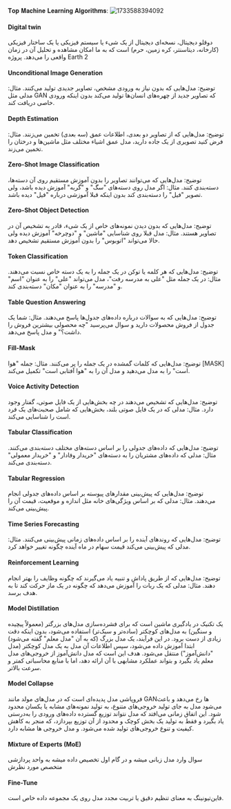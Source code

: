  𝐓𝐨𝐩 𝐌𝐚𝐜𝐡𝐢𝐧𝐞 𝐋𝐞𝐚𝐫𝐧𝐢𝐧𝐠 𝐀𝐥𝐠𝐨𝐫𝐢𝐭𝐡𝐦𝐬:
![1733588394092](https://github.com/user-attachments/assets/6f50b4a7-74b3-49b7-b6b1-d9982cc79b6b)

#### Digital twin
دوقلو دیجیتال، نسخه‌ای دیجیتال از یک شیء یا سیستم فیزیکی یا یک ساختار فیزیکی (کارخانه، دیتاسنتر، کره زمین، حرم) است که به ما امکان مشاهده و تحلیل آن در زمان واقعی را می‌دهد. پروژه Earth 2
#### Unconditional Image Generation
توضیح: مدل‌هایی که بدون نیاز به ورودی مشخص، تصاویر جدیدی تولید می‌کنند.
مثال: مدلی مثل GAN که تصاویر جدید از چهره‌های انسان‌ها تولید می‌کند بدون اینکه ورودی خاصی دریافت کند.
#### Depth Estimation
توضیح: مدل‌هایی که از تصاویر دو بعدی، اطلاعات عمق (سه بعدی) تخمین می‌زنند.
مثال: فرض کنید تصویری از یک جاده دارید، مدل عمق اشیاء مختلف مثل ماشین‌ها و درختان را تخمین می‌زند.
#### Zero-Shot Image Classification
توضیح: مدل‌هایی که می‌توانند تصاویر را بدون آموزش مستقیم روی آن دسته‌ها، دسته‌بندی کنند.
مثال: اگر مدل روی دسته‌های "سگ" و "گربه" آموزش دیده باشد، ولی تصویر "فیل" را دسته‌بندی کند بدون اینکه قبلا آموزشی درباره "فیل" دیده باشد.
#### Zero-Shot Object Detection
توضیح: مدل‌هایی که بدون دیدن نمونه‌های خاص از یک شیء، قادر به تشخیص آن در تصاویر هستند.
مثال: مدل قبلا روی شناسایی "ماشین" و "دوچرخه" آموزش دیده ولی حالا می‌تواند "اتوبوس" را بدون آموزش مستقیم تشخیص دهد.

#### Token Classification
توضیح: مدل‌هایی که هر کلمه یا توکن در یک جمله را به یک دسته خاص نسبت می‌دهند.
مثال: در یک جمله مثل "علی به مدرسه رفت"، مدل می‌تواند "علی" را به عنوان "اسم" و "مدرسه" را به عنوان "مکان" دسته‌بندی کند.
#### Table Question Answering
توضیح: مدل‌هایی که به سوالات درباره داده‌های جدول‌ها پاسخ می‌دهند.
مثال: شما یک جدول از فروش محصولات دارید و سوال می‌پرسید "چه محصولی بیشترین فروش را داشت؟" و مدل پاسخ می‌دهد.

#### Fill-Mask
توضیح: مدل‌هایی که کلمات گمشده در یک جمله را پر می‌کنند.
مثال: جمله "هوا [MASK] است" را به مدل می‌دهید و مدل آن را به "هوا آفتابی است" تکمیل می‌کند.
#### Voice Activity Detection
توضیح: مدل‌هایی که تشخیص می‌دهند در چه بخش‌هایی از یک فایل صوتی، گفتار وجود دارد.
مثال: مدلی که در یک فایل صوتی بلند، بخش‌هایی که شامل صحبت‌های یک فرد است را شناسایی می‌کند.
#### Tabular Classification
توضیح: مدل‌هایی که داده‌های جدولی را بر اساس دسته‌های مختلف دسته‌بندی می‌کنند.
مثال: مدلی که داده‌های مشتریان را به دسته‌های "خریدار وفادار" و "خریدار معمولی" دسته‌بندی می‌کند.
#### Tabular Regression
توضیح: مدل‌هایی که پیش‌بینی مقدارهای پیوسته بر اساس داده‌های جدولی انجام می‌دهند.
مثال: مدلی که بر اساس ویژگی‌های خانه مثل اندازه و موقعیت، قیمت آن را پیش‌بینی می‌کند.
#### Time Series Forecasting
توضیح: مدل‌هایی که روندهای آینده را بر اساس داده‌های زمانی پیش‌بینی می‌کنند.
مثال: مدلی که پیش‌بینی می‌کند قیمت سهام در ماه آینده چگونه تغییر خواهد کرد.

#### Reinforcement Learning
توضیح: مدل‌هایی که از طریق پاداش و تنبیه یاد می‌گیرند که چگونه وظایف را بهتر انجام دهند.
مثال: مدلی که یک ربات را آموزش می‌دهد که چگونه در یک ماز حرکت کند تا به هدف برسد.

#### Model Distillation 
یک تکنیک در یادگیری ماشین است که برای فشرده‌سازی مدل‌های بزرگتر (معمولاً پیچیده و سنگین) به مدل‌های کوچکتر (ساده‌تر و سبک‌تر) استفاده می‌شود، بدون اینکه دقت زیادی از دست برود. در این فرآیند، یک مدل بزرگ (که به آن "مدل معلم" گفته می‌شود) ابتدا آموزش داده می‌شود، سپس اطلاعات آن مدل به یک مدل کوچکتر (مدل "دانش‌آموز") منتقل می‌شود. هدف این است که مدل دانش‌آموز از خروجی‌های مدل معلم یاد بگیرد و بتواند عملکرد مشابهی با آن ارائه دهد، اما با منابع محاسباتی کمتر و سرعت بالاتر.

#### Model Collapse
فروپاشی مدل پدیده‌ای است که در مدل‌های مولد مانند GANها رخ می‌دهد و باعث می‌شود مدل به جای تولید خروجی‌های متنوع، به تولید نمونه‌های مشابه یا یکسان محدود شود. این اتفاق زمانی می‌افتد که مدل نتواند توزیع گسترده داده‌های ورودی را به‌درستی یاد بگیرد و فقط به تولید یک بخش کوچک و محدود از آن توزیع بپردازد، که منجر به کاهش کیفیت و تنوع خروجی‌های تولید شده می‌شود. و مدل خروجی ها مشابه دارد.

#### Mixture of Experts (MoE)
سوال وارد مدل زبانی میشه و در گام اول تخصیص داده میشه به واحد پردازشی متخصص مورد نظرش

#### Fine-Tune
فاین‌تیونینگ  به معنای تنظیم دقیق یا تربیت مجدد مدل روی یک مجموعه داده خاص است.